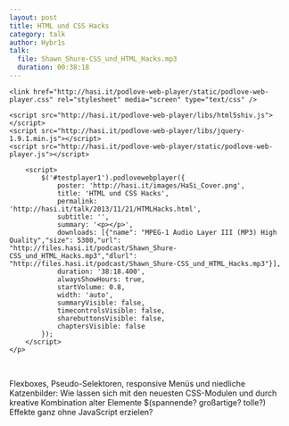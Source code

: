 ```yaml
---
layout: post
title: HTML und CSS Hacks
category: talk
author: Hybr1s
talk:
  file: Shawn_Shure-CSS_und_HTML_Hacks.mp3
  duration: 00:38:18
---
```


<html>
<head>
<meta charset="utf-8" />

	<link href="http://hasi.it/podlove-web-player/static/podlove-web-player.css" rel="stylesheet" media="screen" type="text/css" />

	<script src="http://hasi.it/podlove-web-player/libs/html5shiv.js"></script>
	<script src="http://hasi.it/podlove-web-player/libs/jquery-1.9.1.min.js"></script>
	<script src="http://hasi.it/podlove-web-player/static/podlove-web-player.js"></script>
</head>

<body>
	<p>
		<audio id="testplayer1">
			<source src="http://files.hasi.it/podcast/Shawn_Shure-CSS_und_HTML_Hacks.mp3" type="audio/mpeg"></source>
		</audio>

		<script>
			$('#testplayer1').podlovewebplayer({
				poster: 'http://hasi.it/images/HaSi_Cover.png',
				title: 'HTML und CSS Hacks',
				permalink: 'http://hasi.it/talk/2013/11/21/HTMLHacks.html',
				subtitle: '',
				summary: '<p></p>',
				downloads: [{"name": "MPEG-1 Audio Layer III (MP3) High Quality","size": 5300,"url": "http://files.hasi.it/podcast/Shawn_Shure-CSS_und_HTML_Hacks.mp3","dlurl": "http://files.hasi.it/podcast/Shawn_Shure-CSS_und_HTML_Hacks.mp3"}],
				duration: '38:18.400',
				alwaysShowHours: true,
				startVolume: 0.8,
				width: 'auto',
				summaryVisible: false,
				timecontrolsVisible: false,
				sharebuttonsVisible: false,
				chaptersVisible: false
			});
		</script>
	</p>
</body>
</html>
<br />

<!-- break -->

Flexboxes, Pseudo-Selektoren, responsive Menüs und niedliche Katzenbilder:
Wie lassen sich mit den neuesten CSS-Modulen und durch kreative Kombination alter Elemente $(spannende? großartige? tolle?) Effekte ganz ohne JavaScript erzielen?
